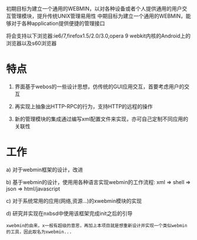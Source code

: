 初期目标为建立一个通用的WEBMIN，以对各种设备或者个人提供通用的用户交互管理模块，提升传统UNIX管理易用性
中期目标为建立一个通用的WEBMIN，能够对于各种application提供便捷的管理接口

将会支持以下浏览器:ie6/7,firefox1.5/2.0/3.0,opera 9
webkit内核的Android上的浏览器以及s60浏览器

# 特点 #
1) 界面基于webos的一些设计思想，仿传统的GUI应用交互，首要考虑用户的交互

2) 再实现上抽象出HTTP-RPC的行为，支持HTTP的远程的操作

3) 新的管理模块的集成通过编写xml配置文件来实现，亦可自己定制不同应用的关联性

# 工作 #
a) 对于webmin框架的设计，改进

b) 基于webmin的设计，使用用各种语言实现webmin的工作流程: xml => shell => json => html/javascript

c) 对于系统常用的应用(网络,资源...)的xwebmin模块的实现

d) 研究并实现在nxbsd中使用该框架完成init之后的引导

```
xwebmin的由来，x一般有超级的意思，再加上本项目就是想重新设计并实现一个类似webmin的工具，因此取名为xwebmin...
```